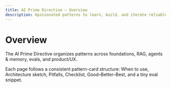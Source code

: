 ```yaml
---
title: AI Prime Directive — Overview
description: Opinionated patterns to learn, build, and iterate reliable LLM applications.
---
```


# Overview

The AI Prime Directive organizes patterns across foundations, RAG, agents & memory, evals, and product/UX.

Each page follows a consistent pattern-card structure: When to use, Architecture sketch, Pitfalls, Checklist, Good–Better–Best, and a tiny eval snippet.

